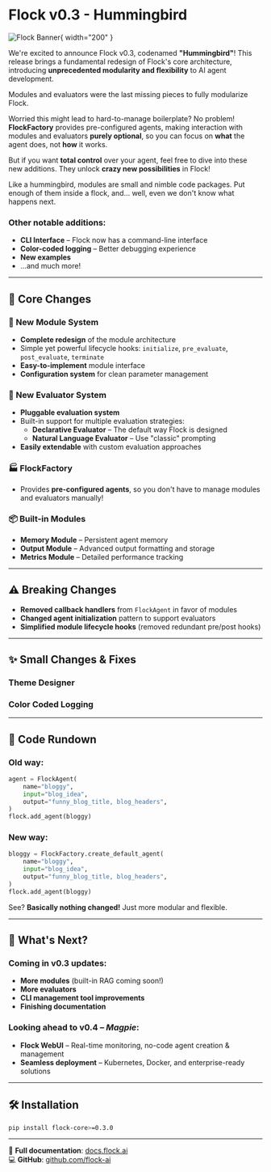 # Flock v0.3 - Hummingbird  

![Flock Banner](../assets/images/hummingbird.png){ width="200" }

We're excited to announce Flock v0.3, codenamed **"Hummingbird"**! This release brings a fundamental redesign of Flock's core architecture, introducing **unprecedented modularity and flexibility** to AI agent development.  

Modules and evaluators were the last missing pieces to fully modularize Flock.  

Worried this might lead to hard-to-manage boilerplate? No problem! **FlockFactory** provides pre-configured agents, making interaction with modules and evaluators **purely optional**, so you can focus on **what** the agent does, not **how** it works.  

But if you want **total control** over your agent, feel free to dive into these new additions. They unlock **crazy new possibilities** in Flock!  

Like a hummingbird, modules are small and nimble code packages. Put enough of them inside a flock, and... well, even we don't know what happens next.  

### Other notable additions:  
- **CLI Interface** – Flock now has a command-line interface  
- **Color-coded logging** – Better debugging experience  
- **New examples**  
- ...and much more!  

---

## 🚀 Core Changes   

### 🎯 New Module System   

- **Complete redesign** of the module architecture  
- Simple yet powerful lifecycle hooks: `initialize`, `pre_evaluate`, `post_evaluate`, `terminate`  
- **Easy-to-implement** module interface  
- **Configuration system** for clean parameter management  

### 🔄 New Evaluator System  

- **Pluggable evaluation system**  
- Built-in support for multiple evaluation strategies:  
  - **Declarative Evaluator** – The default way Flock is designed  
  - **Natural Language Evaluator** – Use "classic" prompting  
- **Easily extendable** with custom evaluation approaches  

### 🏭 FlockFactory    

- Provides **pre-configured agents**, so you don't have to manage modules and evaluators manually!  

### 📦 Built-in Modules  

- **Memory Module** – Persistent agent memory  
- **Output Module** – Advanced output formatting and storage  
- **Metrics Module** – Detailed performance tracking  

---

## ⚠️ Breaking Changes  

- **Removed callback handlers** from `FlockAgent` in favor of modules  
- **Changed agent initialization** pattern to support evaluators  
- **Simplified module lifecycle hooks** (removed redundant pre/post hooks)  

---

## ✨ Small Changes & Fixes 

### Theme Designer

### Color Coded Logging

---

## 📜 Code Rundown  

### Old way:  
```python
agent = FlockAgent(
    name="bloggy",
    input="blog_idea",
    output="funny_blog_title, blog_headers",
)
flock.add_agent(bloggy)
```  

### New way:  
```python
bloggy = FlockFactory.create_default_agent(
    name="bloggy",
    input="blog_idea",
    output="funny_blog_title, blog_headers",
)
flock.add_agent(bloggy)
```  

See? **Basically nothing changed!** Just more modular and flexible.  

---

## 🔮 What's Next?  

### Coming in v0.3 updates:  
- **More modules** (built-in RAG coming soon!)  
- **More evaluators**  
- **CLI management tool improvements**  
- **Finishing documentation**

### Looking ahead to v0.4 – *Magpie*:  
- **Flock WebUI** – Real-time monitoring, no-code agent creation & management  
- **Seamless deployment** – Kubernetes, Docker, and enterprise-ready solutions  

---

## 🛠 Installation  

```bash
pip install flock-core>=0.3.0
```  

---  

📖 **Full documentation**: [docs.flock.ai](https://docs.flock.ai)  
💻 **GitHub**: [github.com/flock-ai](https://github.com/flock-ai)  


